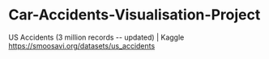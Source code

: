 # Car-Accidents-Visualisation-Project
US Accidents (3 million records -- updated) | Kaggle  
https://smoosavi.org/datasets/us_accidents
